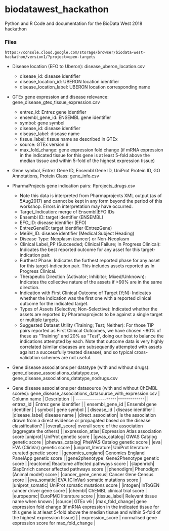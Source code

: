 # biodatawest_hackathon
Python and R Code and documentation for the BioData West 2018 hackathon

### Files

```
https://console.cloud.google.com/storage/browser/biodata-west-hackathon/version1/?project=open-targets
```
 * Disease location (EFO to Uberon): disease_uberon_location.csv
 	- disease_id: disease identifier
 	- disease_location_id: UBERON location identifier
 	- disease_location_label: UBERON location corresponding name
 * GTEx gene expression and disease relevance: gene_disease_gtex_tissue_expression.csv
 	- entrez_id: Entrez gene identifier
	- ensembl_gene_id: ENSEMBL gene identifier
	- symbol: gene symbol
	- disease_id: disease identifier
	- disease_label: disease name
	- tissue_label: tissue name as described in GTEx
	- source: GTEx version 6
	- max_fold_change: gene expression fold change (if mRNA expression in the indicated tissue for this gene is at least 5-fold above the median tissue and within 5-fold of the highest expression tissue)
 * Gene symbol, Entrez Gene ID, Ensembl Gene ID, UniProt Protein ID, GO Annotations, Protein Class: gene_info.csv
 
 * PharmaProjects gene indication pairs: Pprojects_drugs.csv
 	- Note this data is interpreted from Pharmaprojects XML output (as of 5Aug2017) and cannot be kept in any form beyond the period of this workshop. Errors in interpretation may have occurred.
	- Target_Indication: merge of Ensembl|EFO IDs 
	- Ensembl ID: target identifier (ENSEMBL)
	- EFO_ID: disease identifier (EFO)
	- EntrezGeneID: target identifier (EntrezGene)
	- MeSH_ID: disease identifier (Medical Subject Heading)
	- Disease Type: Neoplasm (cancer) or Non-Neoplasm
	- Clinical Label_PP (Succeeded; Clinical Failure; In Progress Clinical): Indicates the best reported outcome for any asset for this target-indication pair. 
	- Furthest Phase: Indicates the furthest reported phase for any asset for this target-indication pair. This includes assets reported as In Progress Clinical.
	- Therapeutic Direction (Activator; Inhibitor; Mixed/Unknown): Indicates the collective nature of the assets if >90% are in the same direction.
	- Indication with First Clinical Outcome of Target (Y;N): Indicates whether the indication was the first one with a reported clinical outcome for the indicated target.
	- Types of Assets (Selective; Non-Selective): Indicated whether the assets are reported by Pharamaprojects to be against a single target or multiple targets.
	- Suggested Dataset Utility (Training; Test; Neither):  For those TIP pairs reported as First Clinical Outcomes, we have chosen ~80% of these as "Training" and 20% as "Test", doing our best to balance the indications attempted by each.  Note that outcome data is very highly correlated (similar diseases are subsequently attempted with assets against a successfully treated disease), and so typical cross-validation schemes are not useful.
	
 * Gene disease associations per datatype (with and without drugs): gene_disease_associations_datatype.csv, gene_disease_associations_datatype_nodrugs.csv
 * Gene disease associations per datasource (with and without ChEMBL scores):  gene_disease_associations_datasource_with_expression.csv
| Column name         | Description |
| --------------------|-------------|
| entrez_id      | Entrez gene identifier |
| ensembl_gene_id      | Ensembl gene identifier |
| symbol | gene symbol |
| disease_id | disease identifier |
|disease_label| disease name |
|direct_association| Is the association drawn from a direct evidence or propagated based on the disease classification? |
|overall_score| overall score of the association (aggregate the others) |
|expression_atlas| Expression Atlas association score
|uniprot| UniProt genetic score |
|gwas_catalog| GWAS Catalog genetic score |
|phewas_catalog| PheWAS Catalog genetic score |
|eva| EVA (ClinVar) genetic score |
|uniprot_literature| UniProt literature curated genetic score |
|genomics_england| Genomics England PanelApp genetic score |
|gene2phenotype| Gene2Phenotype genetic score |
|reactome| Reactome affected pathways score |
|slapenrich| SlapEnrich cancer affected pathways score |
|phenodigm| Phenodigm (Animal model) score |
|cancer_gene_census| Cancer Gene Census score |
|eva_somatic| EVA (ClinVar) somatic mutations score |
|uniprot_somatic| UniProt somatic mutations score |
|intogen| InToGEN cancer driver gene score |
|chembl| ChEMBL clinical trial score |
|europepmc| EuroPMC literature score |
|tissue_label| Relevant tissue name when known |
|source| GTEx v6 |
|max_fold_change| gene expression fold change (if mRNA expression in the indicated tissue for this gene is at least 5-fold above the median tissue and within 5-fold of the highest expression tissue) |
| expression_score | normalised gene expression score for max_fold_change | 

